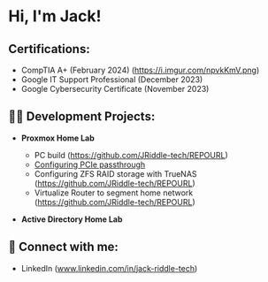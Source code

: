 <h1>Hi, I'm Jack! </h1>

<h2>Certifications:</h2>

  - CompTIA A+ (February 2024) (https://i.imgur.com/npvkKmV.png)
  - Google IT Support Professional (December 2023)
  - Google Cybersecurity Certificate (November 2023)

<h2>👨‍💻 Development Projects:</h2>

- <b>Proxmox Home Lab </b>
  - PC build (https://github.com/JRiddle-tech/REPOURL)
  - [Configuring PCIe passthrough](https://github.com/JRiddle-tech/ProxmoxHomeLab/tree/main)
  - Configuring ZFS RAID storage with TrueNAS (https://github.com/JRiddle-tech/REPOURL)
  - Virtualize Router to segment home network (https://github.com/JRiddle-tech/REPOURL)

- <b> Active Directory Home Lab </b>

<h2> 🤳 Connect with me:</h2>

[twitter]:
[youtube]: 
  - LinkedIn (www.linkedin.com/in/jack-riddle-tech)

<!--
Here are some ideas to get you started:

- 🔭 I’m currently working on ...
- 🌱 I’m currently learning ...
- 👯 I’m looking to collaborate on ...
- 🤔 I’m looking for help with ...
- 💬 Ask me about ...
- 📫 How to reach me: ...
- 😄 Pronouns: ...
- ⚡ Fun fact: ...
-->
